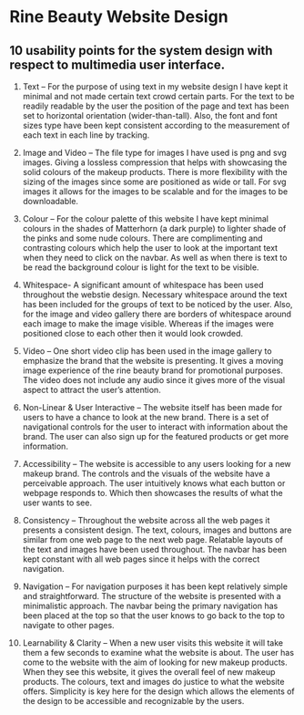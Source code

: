 # Rine Beauty Website Design

## 10 usability points for the system design with respect to multimedia user interface.

1. Text – For the purpose of using text in my website design I have kept it minimal and not
made certain text crowd certain parts. For the text to be readily readable by the user the
position of the page and text has been set to horizontal orientation (wider-than-tall). Also,
the font and font sizes type have been kept consistent according to the measurement of
each text in each line by tracking.

2. Image and Video – The file type for images I have used is png and svg images. Giving a
lossless compression that helps with showcasing the solid colours of the makeup products.
There is more flexibility with the sizing of the images since some are positioned as wide or
tall. For svg images it allows for the images to be scalable and for the images to be
downloadable.

3. Colour – For the colour palette of this website I have kept minimal colours in the shades of
Matterhorn (a dark purple) to lighter shade of the pinks and some nude colours. There are
complimenting and contrasting colours which help the user to look at the important text
when they need to click on the navbar. As well as when there is text to be read the
background colour is light for the text to be visible.

4. Whitespace- A significant amount of whitespace has been used throughout the webstie
design. Necessary whitespace around the text has been included for the groups of text to be
noticed by the user. Also, for the image and video gallery there are borders of whitespace
around each image to make the image visible. Whereas if the images were positioned close
to each other then it would look crowded.

5. Video – One short video clip has been used in the image gallery to emphasize the brand
that the website is presenting. It gives a moving image experience of the rine beauty brand
for promotional purposes. The video does not include any audio since it gives more of the
visual aspect to attract the user’s attention.

6. Non-Linear & User Interactive – The website itself has been made for users to have a
chance to look at the new brand. There is a set of navigational controls for the user to
interact with information about the brand. The user can also sign up for the featured
products or get more information.

7. Accessibility – The website is accessible to any users looking for a new makeup brand. The
controls and the visuals of the website have a perceivable approach. The user intuitively
knows what each button or webpage responds to. Which then showcases the results of
what the user wants to see.

8. Consistency – Throughout the website across all the web pages it presents a consistent
design. The text, colours, images and buttons are similar from one web page to the next
web page. Relatable layouts of the text and images have been used throughout. The navbar
has been kept constant with all web pages since it helps with the correct navigation.

9. Navigation – For navigation purposes it has been kept relatively simple and straightforward.
The structure of the website is presented with a minimalistic approach. The navbar being
the primary navigation has been placed at the top so that the user knows to go back to the
top to navigate to other pages.

10. Learnability & Clarity – When a new user visits this website it will take them a few seconds
to examine what the website is about. The user has come to the website with the aim of
looking for new makeup products. When they see this website, it gives the overall feel of
new makeup products. The colours, text and images do justice to what the website offers.
Simplicity is key here for the design which allows the elements of the design to be accessible
and recognizable by the users.

